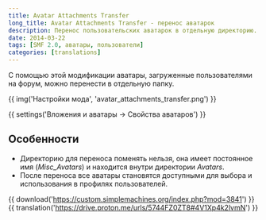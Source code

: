```yaml
---
title: Avatar Attachments Transfer
long_title: Avatar Attachments Transfer - перенос аватарок
description: Перенос пользовательских аватарок в отдельную директорию.
date: 2014-03-22
tags: [SMF 2.0, аватары, пользователи]
categories: [translations]
---
```


С помощью этой модификации аватары, загруженные пользователями на форум, можно перенести в отдельную папку.

<!-- more -->

{{ img('Настройки мода', 'avatar_attachments_transfer.png') }}

{{ settings('Вложения и аватары → Свойства аватаров') }}

## Особенности

* Директорию для переноса поменять нельзя, она имеет постоянное имя (*Misc_Avatars*) и находится внутри директории *Avatars*.
* После переноса все аватары становятся доступными для выбора и использования в профилях пользователей.

{{ download('https://custom.simplemachines.org/index.php?mod=3841') }}
{{ translation('https://drive.proton.me/urls/5744FZ0ZT8#4V1Xp4k2lvmN') }}
